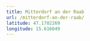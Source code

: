 ```yaml
---
title: Mitterdorf an der Raab
url: /mitterdorf-an-der-raab/
latitude: 47.1702269
longitude: 15.616049
---
```

